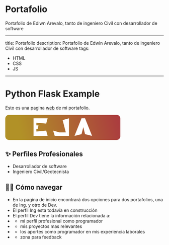 # Portafolio
Portafolio de Ediwn Arevalo, tanto de ingeniero Civil con desarrollador de software 


---
title: Portafolio
description: Portafolio de Edwin Arevalo, tanto de ingeniero Civil con desarrollador de software 
tags:
  - HTML
  - CSS
  - JS  
---

# Python Flask Example

Esto es una pagina [web](https://edwinar13.github.io/Portafolio/index.html) de mi portafolio.

[![PORTAFOLIO](https://raw.githubusercontent.com/edwinar13/Portafolio/a8c1033a9b5fa27066f419b66542419e35c4da6d/recurses/svg/button.svg)](https://edwinar13.github.io/Portafolio/index.html)

## ✨ Perfiles Profesionales

- Desarrollador de software
- Ingeniero Civil/Geotecnista

## 💁‍♀️ Cómo navegar

- En la pagina de inicio encontrará dos opciones para dos portafolios, una de Ing. y otro de Dev.
- El perfil Ing esta todavía en construcción
- El perfil Dev tiene la información relacionada a:
- - mi perfil profesional como programador 
- - mis proyectos mas relevantes
- - los aportes como programador en mis experiencia laborales 
- - zona para feedback






